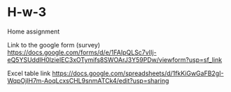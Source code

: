 # H-w-3
 Home assignment

Link to the google form (survey) https://docs.google.com/forms/d/e/1FAIpQLSc7vIIj-eQ5YSUddIH0lzieIEC3xOTymifs8SWOArJ3Y59PDw/viewform?usp=sf_link

Excel table link https://docs.google.com/spreadsheets/d/1fkKiGwGaFB2gI-WqpOjIH7m-AoqLcxsCHL9snmATCk4/edit?usp=sharing
